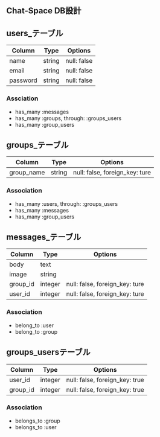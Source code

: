 ## Chat-Space DB設計

## users_テーブル
 |Column|Type|Options|
 |------|----|-------|
 |name|string|null: false|
 |email|string|null: false|
 |password|string|null: false|

###  Assciation
 - has_many :messages 
 - has_many :groups, through: :groups_users
 - has_many :group_users

## groups_テーブル
 |Column|Type|Options|
 |------|----|-------|
 |group_name|string|null: false, foreign_key: ture|
 
### Association
- has_many :users, through: :groups_users
- has_many :messages
- has_many :group_users

## messages_テーブル
 |Column|Type|Options|
 |------|----|-------|
 |body|text|
 |image|string|
 |group_id|integer|null: false, foreign_key: ture|
 |user_id|integer|null: false, foreign_key: ture|

### Association
 - belong_to :user
 - belong_to :group

## groups_usersテーブル
 |Column|Type|Options|
 |------|----|-------|
 |user_id|integer|null: false, foreign_key: true|
 |group_id|integer|null: false, foreign_key: true|

### Association
 - belongs_to :group
 - belongs_to :user
